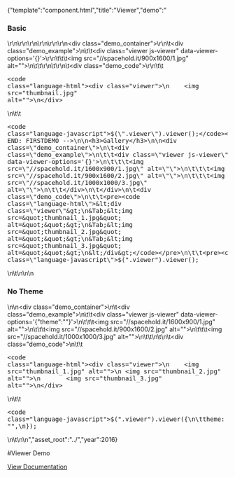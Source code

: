 {"template":"component.html","title":"Viewer","demo":"<h3>Basic</h3>\r\n\r\n<!-- START: FIRSTDEMO -->\r\n\r\n<style>\r\n\t.viewer {\n\t\twidth: 100%;\r\n\t\t/*height: 300px;*/\n\r\n\t\tmargin: 0 0 20px;\r\n\t}\r\n\r\n\t@media screen and (min-width: 740px) {\n\t\t.viewer {\n\t\t\t/*height: 500px;*/\n\t\t}\r\n\t}\r\n</style>\r\n\r\n<div class=\"demo_container\">\r\n\t<div class=\"demo_example\">\n\t\t<div class=\"viewer js-viewer\" data-viewer-options='{}'>\r\n\t\t\t<img src=\"//spacehold.it/900x1600/1.jpg\" alt=\"\">\n\t\t</div>\r\n\t</div>\r\n\t<div class=\"demo_code\">\r\n\t\t<pre><code class=\"language-html\">&lt;div class=\"viewer\"&gt;\n&Tab;&lt;img src=&quot;thumbnail.jpg&quot; alt=&quot;&quot;&gt;\n&lt;/div&gt;</code></pre>\n\t\t<pre><code class=\"language-javascript\">$(\".viewer\").viewer();</code></pre>\n\t</div>\r\n</div>\r\n\r\n<!-- END: FIRSTDEMO -->\n\n<h3>Gallery</h3>\n\n<div class=\"demo_container\">\n\t<div class=\"demo_example\">\n\t\t<div class=\"viewer js-viewer\" data-viewer-options='{}'>\n\t\t\t<img src=\"//spacehold.it/1600x900/1.jpg\" alt=\"\">\n\t\t\t<img src=\"//spacehold.it/900x1600/2.jpg\" alt=\"\">\n\t\t\t<img src=\"//spacehold.it/1000x1000/3.jpg\" alt=\"\">\n\t\t</div>\n\t</div>\n\t<div class=\"demo_code\">\n\t\t<pre><code class=\"language-html\">&lt;div class=\"viewer\"&gt;\n&Tab;&lt;img src=&quot;thumbnail_1.jpg&quot; alt=&quot;&quot;&gt;\n&Tab;&lt;img src=&quot;thumbnail_2.jpg&quot; alt=&quot;&quot;&gt;\n&Tab;&lt;img src=&quot;thumbnail_3.jpg&quot; alt=&quot;&quot;&gt;\n&lt;/div&gt;</code></pre>\n\t\t<pre><code class=\"language-javascript\">$(\".viewer\").viewer();</code></pre>\n\t</div>\n</div>\n\n<h3>No Theme</h3>\n\n<div class=\"demo_container\">\n\t<div class=\"demo_example\">\n\t\t<div class=\"viewer js-viewer\" data-viewer-options='{\"theme\":\"\"}'>\n\t\t\t<img src=\"//spacehold.it/1600x900/1.jpg\" alt=\"\">\n\t\t\t<img src=\"//spacehold.it/900x1600/2.jpg\" alt=\"\">\n\t\t\t<img src=\"//spacehold.it/1000x1000/3.jpg\" alt=\"\">\n\t\t</div>\n\t</div>\n\t<div class=\"demo_code\">\n\t\t<pre><code class=\"language-html\">&lt;div class=\"viewer\"&gt;\n&Tab;&lt;img src=&quot;thumbnail_1.jpg&quot; alt=&quot;&quot;&gt;\n&Tab;&lt;img src=&quot;thumbnail_2.jpg&quot; alt=&quot;&quot;&gt;\n&Tab;&lt;img src=&quot;thumbnail_3.jpg&quot; alt=&quot;&quot;&gt;\n&lt;/div&gt;</code></pre>\n\t\t<pre><code class=\"language-javascript\">$(\".viewer\").viewer({\n\ttheme: \"\",\n});</code></pre>\n\t</div>\n</div>\n","asset_root":"../","year":2016}

 #Viewer Demo
<p class="back_link"><a href="https://formstone.it/components/viewer">View Documentation</a></p>